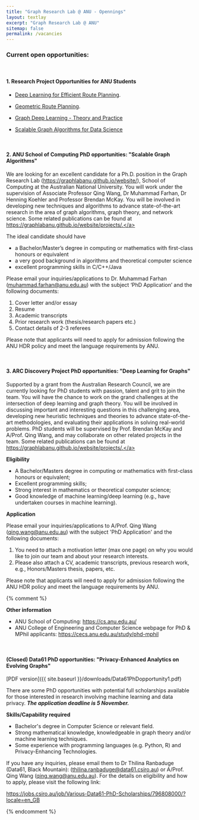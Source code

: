 ```yaml
---
title: "Graph Research Lab @ ANU - Opennings"
layout: textlay
excerpt: "Graph Research Lab @ ANU"
sitemap: false
permalink: /vacancies
---
```


### Current open opportunities:

<br/>

#### 1. Research Project Opportunities for ANU Students

- <a href="https://comp.anu.edu.au/study/projects/deep-learning-for-efficient-route-planning/">Deep Learning for Efficient Route Planning</a>.

- <a href="https://comp.anu.edu.au/study/projects/geometric-route-planning/">Geometric Route Planning</a>.

- <a href="https://comp.anu.edu.au/study/projects/research-projects-with-graph-research-lab-anu/">Graph Deep Learning - Theory and Practice</a>

- <a href="https://comp.anu.edu.au/study/projects/research-projects-with-graph-research-lab-anu/">Scalable Graph Algorithms for Data Science</a>

&nbsp;

#### 2. ANU School of Computing PhD opportunities: "Scalable Graph Algorithms"

We are looking for an excellent candidate for a Ph.D. position in the Graph Research Lab (<a href="https://graphlabanu.github.io/website/">https://graphlabanu.github.io/website/</a>), School of Computing at the Australian National University. You will work under the supervision of Associate Professor Qing Wang, Dr Muhammad Farhan, Dr Henning Koehler and Professor Brendan McKay. You will be involved in developing new techniques and algorithms to advance state-of-the-art research in the area of graph algorithms, graph theory, and network science. Some related publications can be found at <a href="https://graphlabanu.github.io/website/projects/.">https://graphlabanu.github.io/website/projects/.</a>

The ideal candidate should have

- a Bachelor/Master’s degree in computing or mathematics with first-class honours or equivalent
- a very good background in algorithms and theoretical computer science
- excellent programming skills in C/C++/Java

Please email your inquiries/applications to Dr. Muhammad Farhan (<a href = "mailto: muhammad.farhan@anu.edu.au">muhammad.farhan@anu.edu.au</a>) with the subject ‘PhD Application’ and the following documents:

<ol type = "1">
<li> Cover letter and/or essay </li>
<li> Resume </li>
<li> Academic transcripts </li>
<li> Prior research work (thesis/research papers etc.) </li>
<li> Contact details of 2-3 referees </li>
</ol>

Please note that applicants will need to apply for admission following the ANU HDR policy and meet the language requirements by ANU.

&nbsp;

#### 3. ARC Discovery Project PhD opportunities: "Deep Learning for Graphs"

Supported by a grant from the Australian Research Council, we are currently looking for PhD students with passion, talent and grit to join the team. You will have the chance to work on the grand challenges at the intersection of deep learning and graph theory. You will be involved in discussing important and interesting questions in this challenging area, developing new heuristic techniques and theories to advance state-of-the-art methodologies, and evaluating their applications in solving real-world problems. PhD students will be supervised by Prof. Brendan McKay and A/Prof. Qing Wang, and may collaborate on other related projects in the team. Some related publications can be found at <a href="https://graphlabanu.github.io/website/projects/.">https://graphlabanu.github.io/website/projects/.</a>

**Eligibility**

- A Bachelor/Masters degree in computing or mathematics with first-class honours or equivalent; <br />
- Excellent programming skills; <br />
- Strong interest in mathematics or theoretical computer science; <br />
- Good knowledge of machine learning/deep learning (e.g., have undertaken courses in machine learning). <br />

<p></p>

**Application** <br />

Please email your inquiries/applications to A/Prof. Qing Wang (<a href = "mailto: qing.wang@anu.edu.au">qing.wang@anu.edu.au</a>) with the subject 'PhD Application' and the following documents: <br />

<ol type = "1">
<li> You need to attach a motivation letter (max one page) on why you would like	to join our team and about your research interests. </li>
<li> Please also attach a CV, academic transcripts, previous research work, e.g., Honors/Masters thesis, papers, etc. </li>
</ol>
  
Please note that applicants will need to apply for admission following the ANU HDR policy and meet the language requirements by ANU.

<p></p>

{% comment %}

**Other information**

- ANU School of Computing: <a href="https://cs.anu.edu.au/">https://cs.anu.edu.au/</a> <br />
- ANU College of Engineering and Computer Science webpage for PhD & MPhil applicants: <a href="https://cecs.anu.edu.au/study/phd-mphil">https://cecs.anu.edu.au/study/phd-mphil</a><br />

&nbsp;

#### (Closed) Data61 PhD opportunities: "Privacy-Enhanced Analytics on Evolving Graphs"

[PDF version]({{ site.baseurl }}/downloads/Data61PhDopportunity1.pdf)

There are some PhD opportunities with potential full scholarships available for those interested in research
involving machine learning and data privacy. **_The application deadline is 5 November._**

**Skills/Capability required**

- Bachelor's degree in Computer Science or relevant field.
- Strong mathematical knowledge, knowledgeable in graph theory and/or machine learning
  techniques.
- Some experience with programming languages (e.g. Python, R) and Privacy-Enhancing
  Technologies.

If you have any inquiries, please email them to Dr Thilina Ranbaduge (Data61, Black Mountain): (<a href = "mailto: thilina.ranbaduge@data61.csiro.au">thilina.ranbaduge@data61.csiro.au</a>) or A/Prof. Qing Wang (<a href = "mailto: qing.wang@anu.edu.au">qing.wang@anu.edu.au</a>). For the details on eligibility and how to apply, please visit the following link:

<a href="https://jobs.csiro.au/job/Various-Data61-PhD-Scholarships/796808000/?locale=en_GB">https://jobs.csiro.au/job/Various-Data61-PhD-Scholarships/796808000/?locale=en_GB</a><br />

{% endcomment %}
&nbsp;
